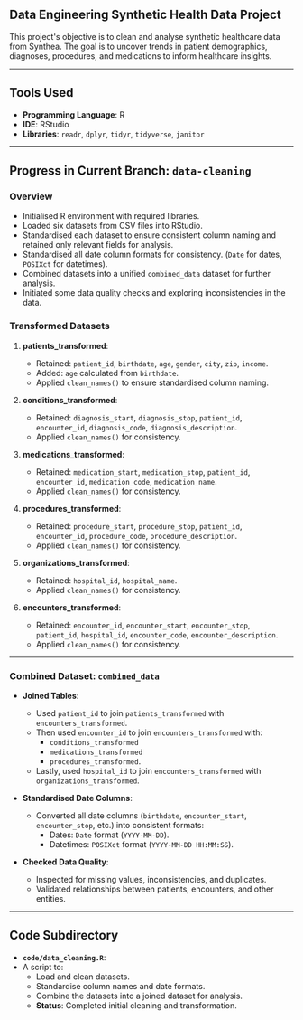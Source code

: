 ## Data Engineering Synthetic Health Data Project

This project's objective is to clean and analyse synthetic healthcare data from Synthea. The goal is to uncover trends in patient demographics, diagnoses, procedures, and medications to inform healthcare insights.

----

## Tools Used
- **Programming Language**: R
- **IDE**: RStudio
- **Libraries**: `readr`, `dplyr`, `tidyr`, `tidyverse`, `janitor`

----

## Progress in Current Branch: `data-cleaning`
### Overview
- Initialised R environment with required libraries.
- Loaded six datasets from CSV files into RStudio.
- Standardised each dataset to ensure consistent column naming and retained only relevant fields for analysis.
- Standardised all date column formats for consistency. (`Date` for dates, `POSIXct` for datetimes).
- Combined datasets into a unified `combined_data` dataset for further analysis.
- Initiated some data quality checks and exploring inconsistencies in the data.

### Transformed Datasets
1. **patients_transformed**:
   - Retained: `patient_id`, `birthdate`, `age`, `gender`, `city`, `zip`, `income`.
   - Added: `age` calculated from `birthdate`.
   - Applied `clean_names()` to ensure standardised column naming.

2. **conditions_transformed**:
   - Retained: `diagnosis_start`, `diagnosis_stop`, `patient_id`, `encounter_id`, `diagnosis_code`, `diagnosis_description`.
   - Applied `clean_names()` for consistency.

3. **medications_transformed**:
   - Retained: `medication_start`, `medication_stop`, `patient_id`, `encounter_id`, `medication_code`, `medication_name`.
   - Applied `clean_names()` for consistency.

4. **procedures_transformed**:
   - Retained: `procedure_start`, `procedure_stop`, `patient_id`, `encounter_id`, `procedure_code`, `procedure_description`.
   - Applied `clean_names()` for consistency.

5. **organizations_transformed**:
   - Retained: `hospital_id`, `hospital_name`.
   - Applied `clean_names()` for consistency.

6. **encounters_transformed**:
   - Retained: `encounter_id`, `encounter_start`, `encounter_stop`, `patient_id`, `hospital_id`, `encounter_code`, `encounter_description`.
   - Applied `clean_names()` for consistency.

----

### Combined Dataset: `combined_data`
- **Joined Tables**:
   - Used `patient_id` to join `patients_transformed` with `encounters_transformed`.
   - Then used `encounter_id` to join `encounters_transformed` with:
     - `conditions_transformed`
     - `medications_transformed`
     - `procedures_transformed`.
   - Lastly, used `hospital_id` to join `encounters_transformed` with `organizations_transformed`.

- **Standardised Date Columns**:
   - Converted all date columns (`birthdate`, `encounter_start`, `encounter_stop`, etc.) into consistent formats:
     - Dates: `Date` format (`YYYY-MM-DD`).
     - Datetimes: `POSIXct` format (`YYYY-MM-DD HH:MM:SS`).

- **Checked Data Quality**:
   - Inspected for missing values, inconsistencies, and duplicates.
   - Validated relationships between patients, encounters, and other entities.

---

## Code Subdirectory
- **`code/data_cleaning.R`**:
 - A script to:
     - Load and clean datasets.
     - Standardise column names and date formats.
     - Combine the datasets into a joined dataset for analysis.
   - **Status**: Completed initial cleaning and transformation.
